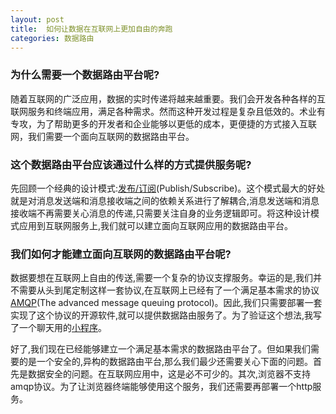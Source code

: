 ```yaml
---
layout: post
title:  如何让数据在互联网上更加自由的奔跑
categories: 数据路由
---
```

### 为什么需要一个数据路由平台呢?

随着互联网的广泛应用，数据的实时传递将越来越重要。我们会开发各种各样的互联网服务和终端应用，满足各种需求。然而这种开发过程是复杂且低效的。术业有专攻，为了帮助更多的开发者和企业能够以更低的成本，更便捷的方式接入互联网，我们需要一个面向互联网的数据路由平台。

### 这个数据路由平台应该通过什么样的方式提供服务呢?

先回顾一个经典的设计模式:[发布/订阅](https://en.wikipedia.org/wiki/Publish%E2%80%93subscribe_pattern)(Publish/Subscribe)。这个模式最大的好处就是对消息发送端和消息接收端之间的依赖关系进行了解耦合,消息发送端和消息接收端不再需要关心消息的传递,只需要关注自身的业务逻辑即可。将这种设计模式应用到互联网服务上,我们就可以建立面向互联网应用的数据路由平台。

### 我们如何才能建立面向互联网的数据路由平台呢?

数据要想在互联网上自由的传送,需要一个复杂的协议支撑服务。幸运的是,我们并不需要从头到尾定制这样一套协议,在互联网上已经有了一个满足基本需求的协议[AMQP](http://www.amqp.org/)(The advanced message queuing protocol)。因此,我们只需要部署一套实现了这个协议的开源软件,就可以提供数据路由服务了。为了验证这个想法,我写了一个聊天用的[小程序](https://github.com/PickStone78/chat-demo)。

好了,我们现在已经能够建立一个满足基本需求的数据路由平台了。但如果我们需要的是一个安全的,异构的数据路由平台,那么我们最少还需要关心下面的问题。首先是数据安全的问题。在互联网应用中，这是必不可少的。其次,浏览器不支持amqp协议。为了让浏览器终端能够使用这个服务，我们还需要再部署一个http服务。
